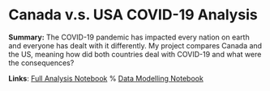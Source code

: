 # Canada v.s. USA COVID-19 Analysis
**Summary:**
The COVID-19 pandemic has impacted every nation on earth and everyone has dealt with it differently. My project compares Canada and the US, meaning how did both countries deal with COVID-19 and what were the consequences? 

**Links**: [Full Analysis Notebook](https://github.com/Real-VeerSandhu/SCIFAA-COVID-19-Project/blob/master/Analysis-Notebooks/main-analysis(static).ipynb) % [Data Modelling Notebook](https://github.com/Real-VeerSandhu/SCIFAA-COVID-19-Project/blob/master/Models/main-modeling.ipynb)

